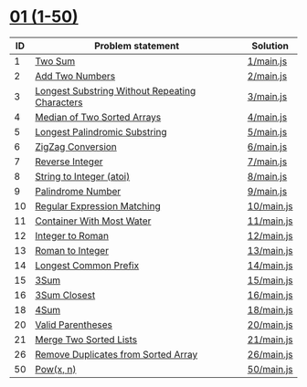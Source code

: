 # [01 (1-50)](https://leetcode.com/problemset/all/#page-1)



| ID | Problem statement                                                                                                               | Solution                 |
|----|---------------------------------------------------------------------------------------------------------------------------------|--------------------------|
| 1  | [Two Sum](https://leetcode.com/problems/two-sum/)                                                                               | [1/main.js](1/main.js)   |
| 2  | [Add Two Numbers](https://leetcode.com/problems/add-two-numbers/)                                                               | [2/main.js](2/main.js)   |
| 3  | [Longest Substring Without Repeating Characters](https://leetcode.com/problems/longest-substring-without-repeating-characters/) | [3/main.js](3/main.js)   |
| 4  | [Median of Two Sorted Arrays](https://leetcode.com/problems/median-of-two-sorted-arrays/)                                       | [4/main.js](4/main.js)   |
| 5  | [Longest Palindromic Substring](https://leetcode.com/problems/longest-palindromic-substring/)                                   | [5/main.js](5/main.js)   |
| 6  | [ZigZag Conversion](https://leetcode.com/problems/zigzag-conversion/)                                                           | [6/main.js](6/main.js)   |
| 7  | [Reverse Integer](https://leetcode.com/problems/reverse-integer/)                                                               | [7/main.js](7/main.js)   |
| 8  | [String to Integer (atoi)](https://leetcode.com/problems/string-to-integer-atoi/)                                               | [8/main.js](8/main.js)   |
| 9  | [Palindrome Number](https://leetcode.com/problems/palindrome-number/)                                                           | [9/main.js](9/main.js)   |
| 10 | [Regular Expression Matching](https://leetcode.com/problems/regular-expression-matching/)                                       | [10/main.js](10/main.js) |
| 11 | [Container With Most Water](https://leetcode.com/problems/container-with-most-water/)                                           | [11/main.js](11/main.js) |
| 12 | [Integer to Roman](https://leetcode.com/problems/integer-to-roman/)                                                             | [12/main.js](12/main.js) |
| 13 | [Roman to Integer](https://leetcode.com/problems/roman-to-integer/)                                                             | [13/main.js](13/main.js) |
| 14 | [Longest Common Prefix](https://leetcode.com/problems/longest-common-prefix/)                                                   | [14/main.js](14/main.js) |
| 15 | [3Sum](https://leetcode.com/problems/3sum/)                                                                                     | [15/main.js](15/main.js) |
| 16 | [3Sum Closest](https://leetcode.com/problems/3sum-closest/)                                                                     | [16/main.js](16/main.js) |
| 18 | [4Sum](https://leetcode.com/problems/4sum/)                                                                                     | [18/main.js](18/main.js) |
| 20 | [Valid Parentheses](https://leetcode.com/problems/valid-parentheses/)                                                           | [20/main.js](20/main.js) |
| 21 | [Merge Two Sorted Lists](https://leetcode.com/problems/merge-two-sorted-lists/)                                                 | [21/main.js](21/main.js) |
| 26 | [Remove Duplicates from Sorted Array](https://leetcode.com/problems/remove-duplicates-from-sorted-array/)                       | [26/main.js](26/main.js) |
| 50 | [Pow(x, n)](https://leetcode.com/problems/powx-n/)                                                                              | [50/main.js](50/main.js) |

